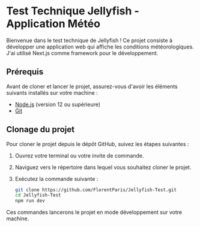 # Test Technique Jellyfish - Application Météo

Bienvenue dans le test technique de Jellyfish ! Ce projet consiste à développer une application web qui affiche les conditions météorologiques. J'ai utilisé Next.js comme framework pour le développement.

## Prérequis

Avant de cloner et lancer le projet, assurez-vous d'avoir les éléments suivants installés sur votre machine :

- [Node.js](https://nodejs.org) (version 12 ou supérieure)
- [Git](https://git-scm.com)

## Clonage du projet

Pour cloner le projet depuis le dépôt GitHub, suivez les étapes suivantes :

1. Ouvrez votre terminal ou votre invite de commande.
2. Naviguez vers le répertoire dans lequel vous souhaitez cloner le projet.
3. Exécutez la commande suivante :

   ```bash
   git clone https://github.com/FlorentParis/Jellyfish-Test.git
   cd Jellyfish-Test
   npm run dev

Ces commandes lancerons le projet en mode développement sur votre machine.

